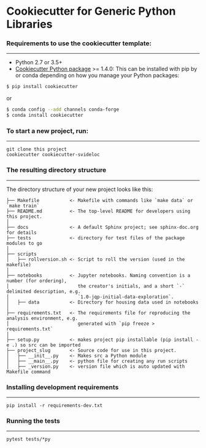 # Cookiecutter for Generic Python Libraries 

### Requirements to use the cookiecutter template:
-----------
 - Python 2.7 or 3.5+
 - [Cookiecutter Python package](http://cookiecutter.readthedocs.org/en/latest/installation.html) >= 1.4.0: This can be installed with pip by or conda depending on how you manage your Python packages:

``` bash
$ pip install cookiecutter
```

or

``` bash
$ conda config --add channels conda-forge
$ conda install cookiecutter
```


### To start a new project, run:
------------

```shell
git clone this project
cookiecutter cookiecutter-svideloc
```
    
### The resulting directory structure
------------

The directory structure of your new project looks like this: 

```
├── Makefile           <- Makefile with commands like `make data` or `make train`
├── README.md          <- The top-level README for developers using this project.
│
├── docs               <- A default Sphinx project; see sphinx-doc.org for details
├── tests              <- directory for test files of the package modules to go
│
├── scripts
│   ├── rollversion.sh <- Script to roll the version (used in the makefile)
│
├── notebooks          <- Jupyter notebooks. Naming convention is a number (for ordering),
│                         the creator's initials, and a short `-` delimited description, e.g.
│                         `1.0-jqp-initial-data-exploration`.
│   ├── data           <- Directory for housing data used in notebooks
│
├── requirements.txt   <- The requirements file for reproducing the analysis environment, e.g.
│                         generated with `pip freeze > requirements.txt`
│
├── setup.py           <- makes project pip installable (pip install -e .) so src can be imported
├── project_slug       <- Source code for use in this project.
│   ├── __init__.py    <- Makes src a Python module
│   ├── __main__.py    <- python file for creating any run scripts
│   ├── _version.py    <- version file which is auto updated with Makefile command
```

### Installing development requirements
------------

    pip install -r requirements-dev.txt

### Running the tests
------------

    pytest tests/*py